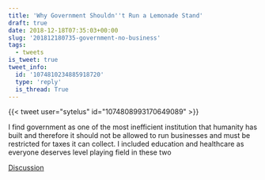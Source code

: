 ```yaml
---
title: 'Why Government Shouldn''t Run a Lemonade Stand'
draft: true
date: 2018-12-18T07:35:03+00:00
slug: '201812180735-government-no-business'
tags:
  - tweets
is_tweet: true
tweet_info:
  id: '1074810234885918720'
  type: 'reply'
  is_thread: True
---
```




{{< tweet user="sytelus" id="1074808993170649089" >}}

I find government as one of the most inefficient institution that humanity has built and therefore it should not be allowed to run businesses and must be restricted for taxes it can collect. I included education and healthcare as everyone deserves level playing field in these two

[Discussion](https://x.com/sytelus/status/1074810234885918720)
